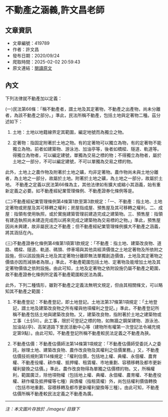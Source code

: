 # 不動產之涵義,許文昌老師

## 文章資訊
- 文章編號：419789
- 作者：許文昌
- 發布日期：2020/09/24
- 爬取時間：2025-02-02 20:59:43
- 原文連結：[閱讀原文](https://real-estate.get.com.tw/Columns/detail.aspx?no=419789)

## 內文
下列法律就不動產加以定義：

(一)民法第66條：「稱不動產者，謂土地及其定著物，不動產之出產物，尚未分離者，為該不動產之部分。」準此，民法所稱不動產，包括土地與定著物二種。茲分述如下：

1. 土地：土地以地籍線界定其範圍，編定地號而為獨立之物。

2. 定著物：指固定附著於土地之物。有的定著物可以獨立為物，有的定著物不能獨立為物。前者如建築物、游泳池、加油亭等，後者如橋樑、隧道、軌道等。得獨立為物者，可以編定建號，單獨為交易之標的物；不得獨立為物者，屬於土地之一部分，不可以編定建號，不可以單獨為交易之標的物。

此外，土地上之農作物及附著於土地之礦，均非定著物。農作物尚未與土地分離者，為土地之一部分，故屬於土地。附著於土地之礦，為土地之一部分，故屬於土地。 不動產之定義以民法第66條為主，其他法律如有擴大或縮小其涵義，始有重新定義之必要。如不動產經紀業管理條例、不動產證券化條例等是。

(二)不動產經紀業管理條例第4條第1款至第3款規定：「一、不動產︰指土地、土地定著物或房屋及其可移轉之權利；房屋指成屋、預售屋及其可移轉之權利。二、成屋︰指領有使用執照，或於實施建築管理前建造完成之建築物。三、預售屋︰指領有建造執照尚未建造完成而以將來完成之建築物為交易標的之物。」準此，預售屋因尚未興建，故非屬民法之不動產；但不動產經紀業管理條例擴大不動產之涵義，將其涵括在內。

(三)不動產證券化條例第4條第1項第1款規定：「不動產：指土地、建築改良物、道路、橋樑、隧道、軌道、碼頭、停車場與其他具經濟價值之土地定著物及所依附之設施，但以該設施與土地及其定著物分離即無法單獨創造價值，土地及其定著物之價值亦因而減損者為限。」準此，不動產範圍包括土地、定著物及能增加土地及其定著物價值之依附設施。由此可知，土地及定著物之依附設施仍屬不動產之範圍，故不動產證券化條例所定義不動產範圍較民法為廣。

此外，下列二種情形，雖對不動產之定義法無明文規定，但由其相關條文，可以略知其不動產之範圍：

1. 不動產登記：不動產登記，即土地登記。土地法第37條第1項規定：「土地登記，謂土地及建築改良物之所有權與他項權利之登記。」準此，不動產登記所稱不動產包括土地與建築改良物。又，建築改良物，指附著於土地之建築物或工事（土§5Ⅱ）。此工事，限於可登記之標的物，如無牆之鋼架建物、游泳池、加油站(亭)、高架道路下里民活動中心等（建物所有權第一次登記法令補充規定第9點）。由此可知，不動產登記所稱不動產較民法定義之不動產為狹。

2. 不動產估價：不動產估價師法第14條第1項規定：「不動產估價師受委託人之委託，辦理土地、建築改良物、農作改良物及其權利之估價業務。」又，不動產估價技術規則第114條規定：「權利估價，包括地上權、典權、永佃權、農育權、不動產役權、耕作權、抵押權、租賃權、市地重劃、容積移轉及都市更新權利變換之估價。」準此，農作改良物得為單獨之估價標的物。又，所稱權利，範圍廣泛，除他項物權（包括地上權、典權、永佃權、農育權、不動產役權、耕作權及抵押權等七種）與債權（指租賃權）外，尚包括權利價值轉換（包括市地重劃、容積移轉及都市更新權利變換等三種）。由此可知，不動產估價所稱不動產較民法定義之不動產為廣。

---
*注：本文圖片存放於 ./images/ 目錄下*

